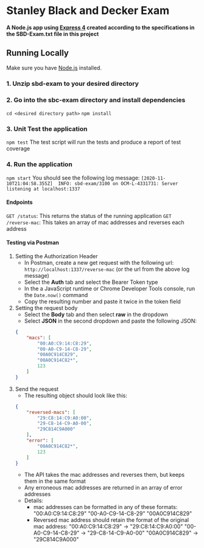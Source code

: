 # Stanley Black and Decker Exam

**A Node.js app using [Express 4](http://expressjs.com/) created according to the specifications in the SBD-Exam.txt file in this project**

## Running Locally

Make sure you have [Node.js](http://nodejs.org/) installed.

### 1. Unzip sbd-exam to your desired directory

### 2. Go into the sbc-exam directory and install dependencies
```cd <desired directory path>```
```npm install ```

### 3. Unit Test the application
```npm test```
The test script will run the tests and produce a report of test coverage

### 4. Run the application
```npm start```
You should see the following log message: ```[2020-11-10T21:04:58.355Z]  INFO: sbd-exam/3100 on OCM-L-4331731: Server listening at localhost:1337```

#### Endpoints
```GET /status```: This returns the status of the running application
```GET /reverse-mac```: This takes an array of mac addresses and reverses each address

#### Testing via Postman
1. Setting the Authorization Header
    - In Postman, create a new get request with the following url: ```http://localhost:1337/reverse-mac``` (or the url from the above log message)
    - Select the **Auth** tab and select the Bearer Token type
    - In the a JavaScript runtime or Chrome Developer Tools console, run the ```Date.now()``` command
    - Copy the resulting number and paste it twice in the token field
2. Setting the request body
    - Select the **Body** tab and then select **raw** in the dropdown
    - Select **JSON** in the second dropdown and paste the following JSON:
    ```json
    {
        "macs": [
            "00:A0:C9:14:C8:29",
            "00-A0-C9-14-C8-29",
            "00A0C914C829",
            "00A0C914C82*",
            123
        ]
    }
    ```
3. Send the request
    - The resulting object should look like this:
    ```json
    {
        "reversed-macs": [
            "29:C8:14:C9:A0:00",
            "29-C8-14-C9-A0-00",
            "29C814C9A000"
        ],
        "error": [
            "00A0C914C82*",
            123
        ]
    }
    ```
    - The API takes the mac addresses and reverses them, but keeps them in the same format
    - Any erroneous mac addresses are returned in an array of error addresses
    - Details:
        - mac addresses can be formatted in any of these formats:
        "00:A0:C9:14:C8:29"
        "00-A0-C9-14-C8-29"
        "00A0C914C829"
        - Reversed mac address should retain the format of the original mac address: 
        "00:A0:C9:14:C8:29" -> "29:C8:14:C9:A0:00"
        "00-A0-C9-14-C8-29" -> "29-C8-14-C9-A0-00"
        "00A0C914C829" -> "29C814C9A000"